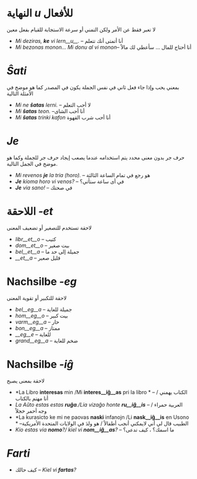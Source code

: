 # النهاية *u* للأفعال

لا تعبر فقط عن الأمر ولكن التمني أو سرعة الاستجابة للقيام بفعل معين

- *Mi deziras, __ke__ vi lern__u__.* – أنا أتمتى أنك تتعلم 
- *Mi bezonas monon... Mi donu al vi monon*– أنا أحتاج للمال ... سأعطي لك مالاً

 

# *Ŝati*

بمعني يحب وإذا جاء فعل ثاني في نفس الجملة يكون  في المصدر كما هو موضخ في الأمثلة التالية 
- *Mi ne __ŝatas__ lerni.* – لا أحب التعلم 
- *Mi __ŝatas__ teon.* –أنا أحب الشاى 
- *Mi __ŝatas__ trinki kafon* أنا أحب شرب القهوة 
 

# *Je*


حرف جر بدون معنى محدد يتم استخدامه عندما يصعب إيجاد حرف جر للجملة وكما هو موضخ في الجمل التالية. 
- *Mi revenos __je__ la tria (horo).* – هو رجع في تمام الساعة الثالثة 
- *__Je__ kioma horo vi venos?* – في أى ساعة ستأتي؟
- *__Je__ via sano!* – في صحتك

 

# اللاحقة *-et*

لاحقة تستخدم للتصغير أو تضعيف المعنى 
- *libr__et__o* – كتيب
- *dom__et__o*  – بيت صغير 
- *bel__et__a*  – جميلة إلى حد ما 
- *__et__a*     – قليل صعير 
 

# Nachsilbe *-eg*

لاحقة للتكبير أو تقوية المعنى 
- *bel__eg__a*   – جميلة للغاية 
- *hom__eg__o*   – بيت كبير 
- *varm__eg__a*  – حار 
- *bon__eg__a*   – ممتاز
- *__eg__e*      – للعاية
- *grand__eg__a* – ضخم للغاية 
 

# Nachsilbe *-iĝ*

لاحقة بمعنى يصبح 
- *La Libro **interesas** min /Mi **interes__iĝ__as** pri la libro * – الكتاب يهمني  / أنا مهتم بالكتاب 
- *La Aŭto estas estas **ruĝa**./Lia vizaĝo honte **ru__iĝ__is***  – العربية حمراء / وجه أحمر خجلاً
- *La kurasicto ke mi ne paovas **naski** infanojn /Li **nask__iĝ__is** en Usono * –الطبيب قال لي أني لايمكني أنجب أطفالاً / هو ولدَ في الولايات المتحدة الأمريكية
- *Kio estas via **nomo**?/ kiel vi **nom__iĝ__as**?* – ما اسمك؟ ، كيف تدعى؟

# *Farti*

- كيف حالك – *Kiel vi __fartas__?*

 

